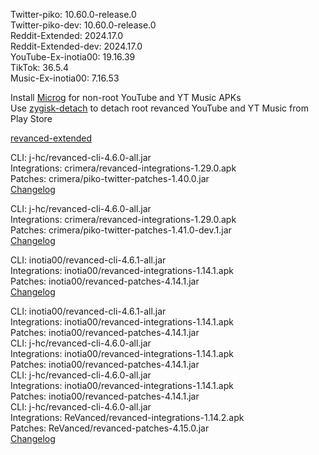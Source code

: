 Twitter-piko: 10.60.0-release.0  
Twitter-piko-dev: 10.60.0-release.0  
Reddit-Extended: 2024.17.0  
Reddit-Extended-dev: 2024.17.0  
YouTube-Ex-inotia00: 19.16.39  
TikTok: 36.5.4  
Music-Ex-inotia00: 7.16.53  

Install [Microg](https://github.com/revanced/GmsCore/releases) for non-root YouTube and YT Music APKs  
Use [zygisk-detach](https://github.com/j-hc/zygisk-detach) to detach root revanced YouTube and YT Music from Play Store  

[revanced-extended](https://github.com/thunderkex/revanced-extended)
  
CLI: j-hc/revanced-cli-4.6.0-all.jar  
Integrations: crimera/revanced-integrations-1.29.0.apk  
Patches: crimera/piko-twitter-patches-1.40.0.jar  
[Changelog](https://github.com/crimera/piko/releases/tag/v1.40.0)

CLI: j-hc/revanced-cli-4.6.0-all.jar  
Integrations: crimera/revanced-integrations-1.29.0.apk  
Patches: crimera/piko-twitter-patches-1.41.0-dev.1.jar  
[Changelog](https://github.com/crimera/piko/releases/tag/v1.41.0-dev.1)

CLI: inotia00/revanced-cli-4.6.1-all.jar  
Integrations: inotia00/revanced-integrations-1.14.1.apk  
Patches: inotia00/revanced-patches-4.14.1.jar  
[Changelog](https://github.com/inotia00/revanced-patches/releases/tag/v4.14.1)

CLI: inotia00/revanced-cli-4.6.1-all.jar  
Integrations: inotia00/revanced-integrations-1.14.1.apk  
Patches: inotia00/revanced-patches-4.14.1.jar  
CLI: j-hc/revanced-cli-4.6.0-all.jar  
Integrations: inotia00/revanced-integrations-1.14.1.apk  
Patches: inotia00/revanced-patches-4.14.1.jar  
CLI: j-hc/revanced-cli-4.6.0-all.jar  
Integrations: inotia00/revanced-integrations-1.14.1.apk  
Patches: inotia00/revanced-patches-4.14.1.jar  
CLI: j-hc/revanced-cli-4.6.0-all.jar  
Integrations: ReVanced/revanced-integrations-1.14.2.apk  
Patches: ReVanced/revanced-patches-4.15.0.jar  
[Changelog](https://github.com/ReVanced/revanced-patches/releases/tag/v4.15.0)  
